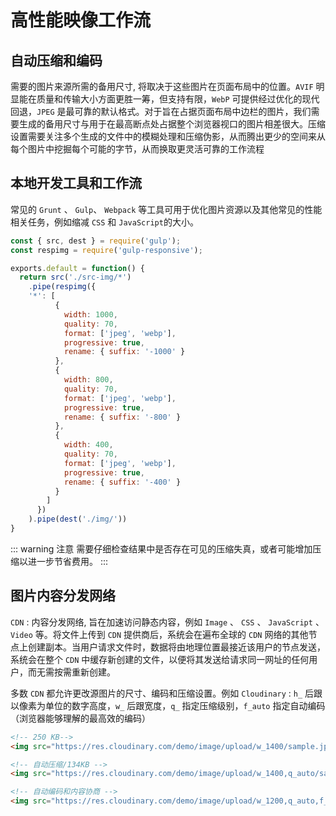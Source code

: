 # 高性能映像工作流

## 自动压缩和编码
需要的图片来源所需的备用尺寸, 将取决于这些图片在页面布局中的位置。`AVIF` 明显能在质量和传输大小方面更胜一筹，但支持有限，`WebP` 可提供经过优化的现代回退，`JPEG` 是最可靠的默认格式。对于旨在占据页面布局中边栏的图片，我们需要生成的备用尺寸与用于在最高断点处占据整个浏览器视口的图片相差很大。压缩设置需要关注多个生成的文件中的模糊处理和压缩伪影，从而腾出更少的空间来从每个图片中挖掘每个可能的字节，从而换取更灵活可靠的工作流程

## 本地开发工具和工作流
常见的 `Grunt` 、 `Gulp`、 `Webpack` 等工具可用于优化图片资源以及其他常见的性能相关任务，例如缩减 `CSS` 和 `JavaScript`的大小。

```js
const { src, dest } = require('gulp');
const respimg = require('gulp-responsive');

exports.default = function() {
  return src('./src-img/*')
    .pipe(respimg({
    '*': [
          {
            width: 1000,
            quality: 70,
            format: ['jpeg', 'webp'],
            progressive: true,
            rename: { suffix: '-1000' }
          },
          {
            width: 800,
            quality: 70,
            format: ['jpeg', 'webp'],
            progressive: true,
            rename: { suffix: '-800' }
          },
          {
            width: 400,
            quality: 70,
            format: ['jpeg', 'webp'],
            progressive: true,
            rename: { suffix: '-400' }
          }
        ]
      })
    ).pipe(dest('./img/'))
}
```

::: warning 注意
需要仔细检查结果中是否存在可见的压缩失真，或者可能增加压缩以进一步节省费用。
:::

## 图片内容分发网络
`CDN` : 内容分发网络, 旨在加速访问静态内容，例如 `Image` 、 `CSS` 、 `JavaScript` 、 `Video` 等。将文件上传到 `CDN` 提供商后，系统会在遍布全球的 `CDN` 网络的其他节点上创建副本。当用户请求文件时，数据将由地理位置最接近该用户的节点发送，系统会在整个 `CDN` 中缓存新创建的文件，以便将其发送给请求同一网址的任何用户，而无需按需重新创建。

多数 `CDN` 都允许更改源图片的尺寸、编码和压缩设置。例如 `Cloudinary` : `h_` 后跟以像素为单位的数字高度，`w_` 后跟宽度，`q_` 指定压缩级别，`f_auto` 指定自动编码（浏览器能够理解的最高效的编码）

```html
<!-- 250 KB-->
<img src="https://res.cloudinary.com/demo/image/upload/w_1400/sample.jpg" alt="demo_1">

<!-- 自动压缩/134KB -->
<img src="https://res.cloudinary.com/demo/image/upload/w_1400,q_auto/sample.jpg" alt="demo_2">

<!-- 自动编码和内容协商 -->
<img src="https://res.cloudinary.com/demo/image/upload/w_1200,q_auto,f_auto/sample.jpg" alt="demo_3">
```



